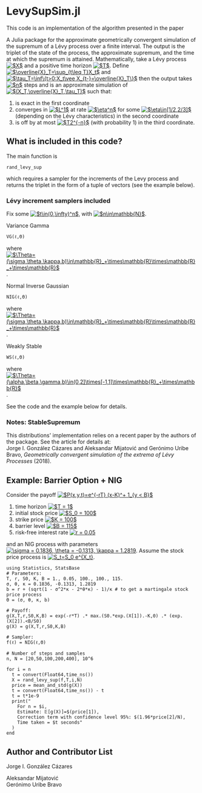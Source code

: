 # LevySupSim.jl
This code is an implementation of the algorithm presented in the paper

A Julia package for the approximate geometrically convergent simulation of
the supremum of a Lévy process over a finite interval. 
The output is the triplet of the state of the process, 
the approximate supremum, and the time at which the supremum is attained.
Mathematically, take a Lévy process <a href="https://www.codecogs.com/eqnedit.php?latex=$X$" target="_blank"><img src="https://latex.codecogs.com/gif.latex?$X$" title="$X$" /></a> 
and a positive time horizon <a href="https://www.codecogs.com/eqnedit.php?latex=$T$" target="_blank"><img src="https://latex.codecogs.com/gif.latex?$T$" title="$T$" /></a>. 
Define 
<a href="https://www.codecogs.com/eqnedit.php?latex=$\overline{X}_T=\sup_{t\leq&space;T}X_t$" target="_blank"><img src="https://latex.codecogs.com/gif.latex?$\overline{X}_T=\sup_{t\leq&space;T}X_t$" title="$\overline{X}_T=\sup_{t\leq T}X_t$" /></a>
and 
<a href="https://www.codecogs.com/eqnedit.php?latex=$\tau_T=\inf\{t>0:X_t\vee&space;X_{t-}=\overline{X}_T\}$" target="_blank"><img src="https://latex.codecogs.com/gif.latex?$\tau_T=\inf\{t>0:X_t\vee&space;X_{t-}=\overline{X}_T\}$" title="$\tau_T=\inf\{t>0:X_t\vee X_{t-}=\overline{X}_T\}$" /></a>
then the output takes 
<a href="https://www.codecogs.com/eqnedit.php?latex=$n$" target="_blank"><img src="https://latex.codecogs.com/gif.latex?$n$" title="$n$" /></a> 
steps and is an approximate simulation of 
<a href="https://www.codecogs.com/eqnedit.php?latex=$(X_T,\overline{X}_T,\tau_T)$" target="_blank"><img src="https://latex.codecogs.com/gif.latex?$(X_T,\overline{X}_T,\tau_T)$" title="$(X_T,\overline{X}_T,\tau_T)$" /></a>
such that:
1. is exact in the first coordinate
2. converges in <a href="https://www.codecogs.com/eqnedit.php?latex=$L^1$" target="_blank"><img src="https://latex.codecogs.com/gif.latex?$L^1$" title="$L^1$" /></a>
at rate 
<a href="https://www.codecogs.com/eqnedit.php?latex=$\eta^n$" target="_blank"><img src="https://latex.codecogs.com/gif.latex?$\eta^n$" title="$\eta^n$" /></a>
for some <a href="https://www.codecogs.com/eqnedit.php?latex=$\eta\in[1/2,2/3]$" target="_blank"><img src="https://latex.codecogs.com/gif.latex?$\eta\in[1/2,2/3]$" title="$\eta\in[1/2,2/3]$" /></a>
(depending on the Lévy characteristics) in the second coordinate
3. is off by at most 
<a href="https://www.codecogs.com/eqnedit.php?latex=$T2^{-n}$" target="_blank"><img src="https://latex.codecogs.com/gif.latex?$T2^{-n}$" title="$T2^{-n}$" /></a>
(with probability 1) in the third coordinate.

## What is included in this code?
The main function is

    rand_levy_sup

which requires a sampler for the increments of the Levy process 
and returns the triplet in the form of a tuple of vectors (see the example below).
### Lévy increment samplers included
Fix some <a href="https://www.codecogs.com/eqnedit.php?latex=$t\in(0,\infty)^n$" target="_blank"><img src="https://latex.codecogs.com/gif.latex?$t\in(0,\infty)^n$" title="$t\in(0,\infty)^n$" /></a>,
with <a href="https://www.codecogs.com/eqnedit.php?latex=$n\in\mathbb{N}$" target="_blank"><img src="https://latex.codecogs.com/gif.latex?$n\in\mathbb{N}$" title="$n\in\mathbb{N}$" /></a>.

Variance Gamma

    VG(ℓ,Θ)
where <a href="https://www.codecogs.com/eqnedit.php?latex=$\Theta=(\sigma,\theta,\kappa,b)\in\mathbb{R}_&plus;\times\mathbb{R}\times\mathbb{R}_&plus;\times\mathbb{R}$" target="_blank"><img src="https://latex.codecogs.com/gif.latex?$\Theta=(\sigma,\theta,\kappa,b)\in\mathbb{R}_&plus;\times\mathbb{R}\times\mathbb{R}_&plus;\times\mathbb{R}$" title="$\Theta=(\sigma,\theta,\kappa,b)\in\mathbb{R}_+\times\mathbb{R}\times\mathbb{R}_+\times\mathbb{R}$" /></a>.
    
Normal Inverse Gaussian

    NIG(ℓ,Θ)
where <a href="https://www.codecogs.com/eqnedit.php?latex=$\Theta=(\sigma,\theta,\kappa,b)\in\mathbb{R}_&plus;\times\mathbb{R}\times\mathbb{R}_&plus;\times\mathbb{R}$" target="_blank"><img src="https://latex.codecogs.com/gif.latex?$\Theta=(\sigma,\theta,\kappa,b)\in\mathbb{R}_&plus;\times\mathbb{R}\times\mathbb{R}_&plus;\times\mathbb{R}$" title="$\Theta=(\sigma,\theta,\kappa,b)\in\mathbb{R}_+\times\mathbb{R}\times\mathbb{R}_+\times\mathbb{R}$" /></a>.

Weakly Stable

    WS(ℓ,Θ)
where <a href="https://www.codecogs.com/eqnedit.php?latex=$\Theta=(\alpha,\beta,\gamma,b)\in(0,2]\times[-1,1]\times\mathbb{R}_&plus;\times\mathbb{R}$" target="_blank"><img src="https://latex.codecogs.com/gif.latex?$\Theta=(\alpha,\beta,\gamma,b)\in(0,2]\times[-1,1]\times\mathbb{R}_&plus;\times\mathbb{R}$" title="$\Theta=(\alpha,\beta,\gamma,b)\in(0,2]\times[-1,1]\times\mathbb{R}_+\times\mathbb{R}$" /></a>.

See the code and the example below for details.

### Notes: StableSupremum
This distributions' implementation relies on a recent paper by the authors of the package. See the article for details at:  
Jorge I. González Cázares and Aleksandar Mijatović and Gerónimo Uribe Bravo, *Geometrically convergent simulation of the extrema of Lévy Processes* (2018).

## Example: Barrier Option + NIG
Consider the payoff 
<a href="https://www.codecogs.com/eqnedit.php?latex=$P(x,y,t)=e^{-rT}&space;(x-K)^&plus;&space;1_{y&space;<&space;B}$" target="_blank"><img src="https://latex.codecogs.com/gif.latex?$P(x,y,t)=e^{-rT}&space;(x-K)^&plus;&space;1_{y&space;<&space;B}$" title="$P(x,y,t)=e^{-rT} (x-K)^+ 1_{y < B}$" /></a>

1. time horizon <a href="https://www.codecogs.com/eqnedit.php?latex=$T&space;=&space;1$" target="_blank"><img src="https://latex.codecogs.com/gif.latex?$T&space;=&space;1$" title="$T = 1$" /></a>
2. initial stock price <a href="https://www.codecogs.com/eqnedit.php?latex=$S_0&space;=&space;100$" target="_blank"><img src="https://latex.codecogs.com/gif.latex?$S_0&space;=&space;100$" title="$S_0 = 100$" /></a>
3. strike price <a href="https://www.codecogs.com/eqnedit.php?latex=$K&space;=&space;100$" target="_blank"><img src="https://latex.codecogs.com/gif.latex?$K&space;=&space;100$" title="$K = 100$" /></a>
4. barrier level <a href="https://www.codecogs.com/eqnedit.php?latex=$B&space;=&space;115$" target="_blank"><img src="https://latex.codecogs.com/gif.latex?$B&space;=&space;115$" title="$B = 115$" /></a>
5. risk-free interest rate <a href="https://www.codecogs.com/eqnedit.php?latex=r&space;=&space;0.05" target="_blank"><img src="https://latex.codecogs.com/gif.latex?r&space;=&space;0.05" title="r = 0.05" /></a>

and an NIG process with parameters <a href="https://www.codecogs.com/eqnedit.php?latex=\sigma&space;=&space;0.1836,&space;\theta&space;=&space;-0.1313,&space;\kappa&space;=&space;1.2819" target="_blank"><img src="https://latex.codecogs.com/gif.latex?\sigma&space;=&space;0.1836,&space;\theta&space;=&space;-0.1313,&space;\kappa&space;=&space;1.2819" title="\sigma = 0.1836, \theta = -0.1313, \kappa = 1.2819" /></a>.
Assume the stock price process is <a href="https://www.codecogs.com/eqnedit.php?latex=S_t=S_0&space;e^{X_t}" target="_blank"><img src="https://latex.codecogs.com/gif.latex?S_t=S_0&space;e^{X_t}" title="S_t=S_0 e^{X_t}" /></a>.

    using Statistics, StatsBase
    # Parameters:
    T, r, S0, K, B = 1., 0.05, 100., 100., 115.
    σ, θ, κ = 0.1836, -0.1313, 1.2819
    b = r + (sqrt(1 - σ^2*κ - 2*θ*κ) - 1)/κ # to get a martingale stock price process
    Θ = (σ, θ, κ, b)

    # Payoff:
    g(X,T,r,S0,K,B) = exp(-r*T) .* max.(S0.*exp.(X[1]).-K,0) .* (exp.(X[2]).<B/S0)
    g(X) = g(X,T,r,S0,K,B)

    # Sampler:
    f(ℓ) = NIG(ℓ,Θ)

    # Number of steps and samples
    n, N = [20,50,100,200,400], 10^6
    
    for i = n
      t = convert(Float64,time_ns())
      X = rand_levy_sup(f,T,i,N)
      price = mean_and_std(g(X))
      t = convert(Float64,time_ns()) - t
      t = t*1e-9
      print("
        For n = $i,
        Estimate: 𝔼[g(X)]=$(price[1]),
        Correction term with confidence level 95%: $(1.96*price[2]/N),
        Time taken = $t seconds"
      )
    end
        

## Author and Contributor List
Jorge I. González Cázares

Aleksandar Mijatović  
Gerónimo Uribe Bravo
